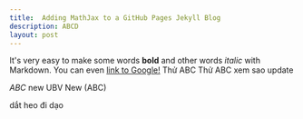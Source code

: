 ```yaml
---
title:  Adding MathJax to a GitHub Pages Jekyll Blog
description: ABCD
layout: post
---
```


It's very easy to make some words **bold** and other words *italic* with Markdown. You can even [link to Google!](http://google.com)
Thử ABC
Thử ABC xem sao update

$ABC$ new UBV
New \(ABC\)

 dắt heo đi dạo
